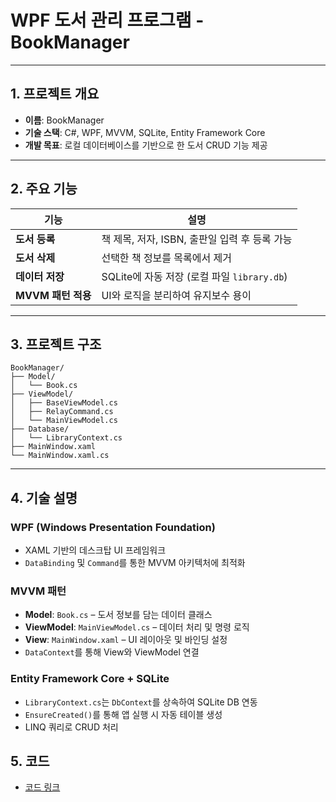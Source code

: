 # WPF 도서 관리 프로그램 - BookManager

---

## 1. 프로젝트 개요

- **이름**: BookManager  
- **기술 스택**: C#, WPF, MVVM, SQLite, Entity Framework Core  
- **개발 목표**: 로컬 데이터베이스를 기반으로 한 도서 CRUD 기능 제공  

---

## 2. 주요 기능

| 기능       | 설명 |
|------------|------|
| **도서 등록** | 책 제목, 저자, ISBN, 출판일 입력 후 등록 가능 |
| **도서 삭제** | 선택한 책 정보를 목록에서 제거 |
| **데이터 저장** | SQLite에 자동 저장 (로컬 파일 `library.db`) |
| **MVVM 패턴 적용** | UI와 로직을 분리하여 유지보수 용이 |

---

## 3. 프로젝트 구조

```
BookManager/
├── Model/
│   └── Book.cs
├── ViewModel/
│   ├── BaseViewModel.cs
│   ├── RelayCommand.cs
│   └── MainViewModel.cs
├── Database/
│   └── LibraryContext.cs
├── MainWindow.xaml
└── MainWindow.xaml.cs
```

---

## 4. 기술 설명

### WPF (Windows Presentation Foundation)

- XAML 기반의 데스크탑 UI 프레임워크  
- `DataBinding` 및 `Command`를 통한 MVVM 아키텍처에 최적화  

### MVVM 패턴

- **Model**: `Book.cs` – 도서 정보를 담는 데이터 클래스  
- **ViewModel**: `MainViewModel.cs` – 데이터 처리 및 명령 로직  
- **View**: `MainWindow.xaml` – UI 레이아웃 및 바인딩 설정  
- `DataContext`를 통해 View와 ViewModel 연결  

### Entity Framework Core + SQLite

- `LibraryContext.cs`는 `DbContext`를 상속하여 SQLite DB 연동  
- `EnsureCreated()`를 통해 앱 실행 시 자동 테이블 생성  
- LINQ 쿼리로 CRUD 처리

## 5. 코드

- [코드 링크](https://github.com/ShawnKim2/BookManager)